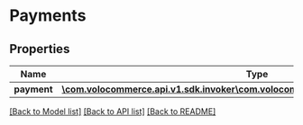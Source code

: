 # Payments

## Properties
Name | Type | Description | Notes
------------ | ------------- | ------------- | -------------
**payment** | [**\com.volocommerce.api.v1.sdk.invoker\com.volocommerce.api.v1.sdk.model\Payment[]**](Payment.md) |  | [optional] 

[[Back to Model list]](../README.md#documentation-for-models) [[Back to API list]](../README.md#documentation-for-api-endpoints) [[Back to README]](../README.md)


